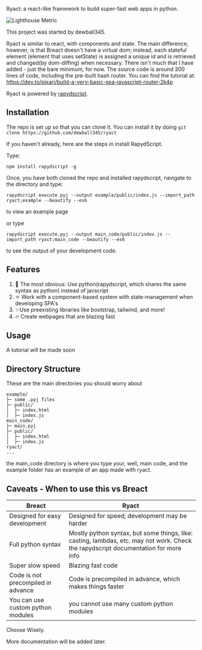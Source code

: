 Ryact: a react-like framework to build super-fast web apps in python.

![Lighthouse Metric](https://user-images.githubusercontent.com/30184788/118049818-288d8780-b333-11eb-9566-da231efcfd16.png)

This project was started by dewball345.

Ryact is similar to react, with components and state. The main difference, however, is that Breact doesn't have a virtual dom; instead, each stateful element (element that uses setState) is assigned a unique id and is retrieved and changed(by dom-diffing) when necessary. There isn't much that I have added - just the bare minimum, for now. The source code is around 300 lines of code, including the pre-built hash router. You can find the tutorial at: https://dev.to/pixari/build-a-very-basic-spa-javascript-router-2k4p

Ryact is powered by [rapydscript](https://github.com/atsepkov/RapydScript).

Installation
------------ 
The repo is set up so that you can clone it. You can install it by doing ```git clone https://github.com/dewball345/ryact```

If you haven't already, here are the steps in install RapydScript.

Type:
```
npm install rapydscript -g
```

Once, you have both cloned the repo and installed rapydscript, navigate to the directory and type:

```
rapydscript execute.pyj --output example/public/index.js --import_path ryact;example --beautify --es6
```

to view an example page

or type

```
rapydscript execute.pyj --output main_code/public/index.js --import_path ryact;main_code --beautify --es6
```
to see the output of your development code. 

Features
-------- 
1. 🐍 The most obvious: Use python(rapydscript, which shares the same syntax as python) instead of javscript
2. ⚛️ Work with a component-based system with state-management when developing SPA's
3. ✨Use preexisting libraries like bootstrap, tailwind, and more!
4. 🔥 Create webpages that are blazing fast

Usage
-----
A tutorial will be made soon

Directory Structure
-------------------
These are the main directories you should worry about
```
example/
├─ some .pyj files
├─ public/
│  ├─ index.html
│  ├─ index.js
main_code/
├─ main.pyj
├─ public/
│  ├─ index.html
│  ├─ index.js
ryact/
...
```
the main_code directory is where you type your, well, main code, and the example folder has an example of an app made with ryact. 

Caveats - When to use this vs Breact
----

| Breact  | Ryact |
| ------------- | ------------- |
| Designed for easy development  | Designed for speed; development may be harder  |
| Full python syntax  | Mostly python syntax, but some things, like: casting, lambdas, etc. may not work. Check the rapydscript documentation for more info  |
| Super slow speed  | Blazing fast code |
| Code is not precompiled in advance | Code is precompiled in advance, which makes things faster |
| You can use custom python modules | you cannot use many custom python modules |

Choose Wisely.

More documentation will be added later. 
